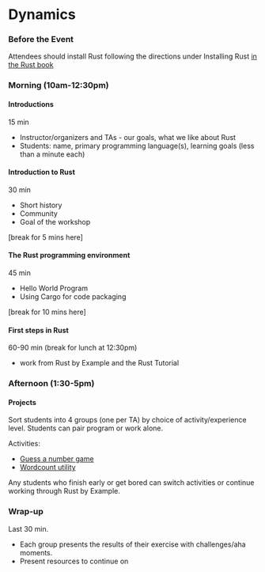 # Dynamics

### Before the Event

Attendees should install Rust following the directions under Installing Rust [in the Rust book](http://doc.rust-lang.org/book/getting-started.html)

### Morning (10am-12:30pm)

#### Introductions

15 min

- Instructor/organizers and TAs - our goals, what we like about Rust
- Students: name, primary programming language(s), learning goals (less than a minute each)

#### Introduction to Rust

30 min

- Short history
- Community
- Goal of the workshop

[break for 5 mins here]

#### The Rust programming environment

45 min

- Hello World Program
- Using Cargo for code packaging

[break for 10 mins here]

#### First steps in Rust

60-90 min (break for lunch at 12:30pm)

- work from Rust by Example and the Rust Tutorial

### Afternoon (1:30-5pm)

#### Projects

Sort students into 4 groups (one per TA) by choice of activity/experience level. Students can pair program or work alone.

Activities:

- [Guess a number game](http://doc.rust-lang.org/book/guessing-game.html)
- [Wordcount utility](https://github.com/steveklabnik/rwc)

Any students who finish early or get bored can switch activities or continue working through Rust by Example.

### Wrap-up

Last 30 min.

- Each group presents the results of their exercise with challenges/aha moments.
- Present resources to continue on
